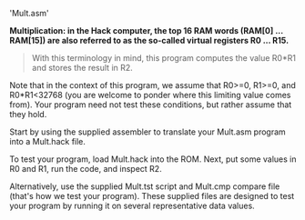 'Mult.asm'

**Multiplication: in the Hack computer, the top 16 RAM words (RAM[0] ... RAM[15]) are also referred to as the so-called virtual registers R0 ... R15.**



>With this terminology in mind, this program computes the value R0*R1 and stores the result in R2.



Note that in the context of this program, we assume that R0>=0, R1>=0, and R0*R1<32768 (you are welcome to ponder where this limiting value comes from). Your program need not test these conditions, but rather assume that they hold.

Start by using the supplied assembler to translate your Mult.asm program into a Mult.hack file. 

To test your program, load Mult.hack into the ROM. Next, put some values in R0 and R1, run the code, and inspect R2. 

Alternatively, use the supplied Mult.tst script and Mult.cmp compare file (that's how we test your program). These supplied files are designed to test your program by running it on several representative data values.
